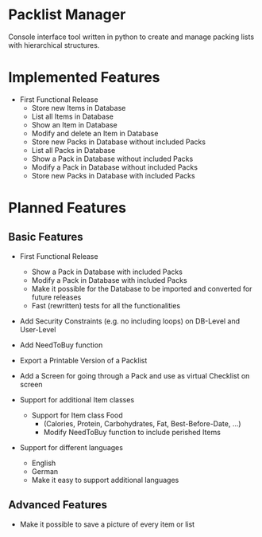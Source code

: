 # Packlist Manager
Console interface tool written in python to create and manage packing lists with hierarchical structures.

# Implemented Features
* First Functional Release
  * Store new Items in Database
  * List all Items in Database
  * Show an Item in Database
  * Modify and delete an Item in Database
  * Store new Packs in Database without included Packs
  * List all Packs in Database
  * Show a Pack in Database without included Packs
  * Modify a Pack in Database without included Packs
  * Store new Packs in Database with included Packs

# Planned Features
## Basic Features
* First Functional Release
  * Show a Pack in Database with included Packs
  * Modify a Pack in Database with included Packs
  * Make it possible for the Database to be imported and converted for future releases
  * Fast (rewritten) tests for all the functionalities

* Add Security Constraints (e.g. no including loops) on DB-Level and User-Level
* Add NeedToBuy function
* Export a Printable Version of a Packlist
* Add a Screen for going through a Pack and use as virtual Checklist on screen
* Support for additional Item classes
  * Support for Item class Food
    * (Calories, Protein, Carbohydrates, Fat, Best-Before-Date, ...)
    * Modify NeedToBuy function to include perished Items
* Support for different languages
  * English
  * German
  * Make it easy to support additional languages

## Advanced Features
* Make it possible to save a picture of every item or list
